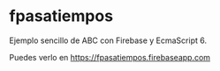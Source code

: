 # fpasatiempos
Ejemplo sencillo de ABC con Firebase y EcmaScript 6.

Puedes verlo en https://fpasatiempos.firebaseapp.com
